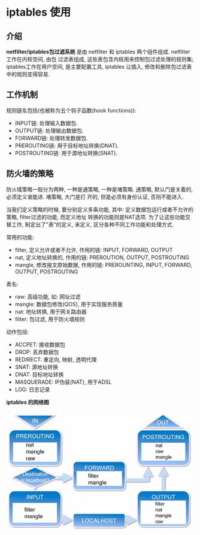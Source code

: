 # iptables 使用

## 介绍

**netfilter/iptables包过滤系统** 是由 netfilter 和 iptables 两个组件组成. netfilter工作在内核空间, 由包
过滤表组成, 这些表包含内核用来控制包过滤处理的规则集; iptables工作在用户空间, 是主要配置工具, iptables 让插入,
修改和删除包过滤表中的规则变得容易.

## 工作机制

规则链名包括(也被称为五个钩子函数(hook functions)):

- INPUT链: 处理输入数据包.
- OUTPUT链: 处理输出数据包.
- FORWARD链: 处理转发数据包.
- PREROUTING链: 用于目标地址转换(DNAT).
- POSTROUTING链: 用于源地址转换(SNAT).

## 防火墙的策略

防火墙策略一般分为两种, 一种是通策略, 一种是堵策略. 通策略, 默认门是关着的, 必须定义谁能进. 堵策略, 大门是打
开的, 但是必须有身份认证, 否则不能进入. 

当我们定义策略的时候, 要分别定义多条功能, 其中: 定义数据包运行或者不允许的策略, filter过滤的功能, 而定义地址
转换的功能则是NAT选项. 为了让这些功能交替工作, 制定出了"表"的定义, 来定义, 区分各种不同工作功能和处理方式.

常用的功能:

- filter, 定义允许或者不允许, 作用的链: INPUT, FORWARD, OUTPUT
- nat, 定义地址转换的, 作用的链: PREROUTION, OUTPUT, POSTROUTING
- mangle, 修改报文原始数据, 作用的链: PREROUNTING, INPUT, FORWARD, OUTPUT, POSTROUTING

表名:

- raw: 高级功能, 如: 网址过滤
- mangle: 数据包修改(QOS), 用于实现服务质量
- nat: 地址转换, 用于网关路由器
- filter: 包过滤, 用于防火墙规则

动作包括:

- ACCPET: 接收数据包
- DROP: 丢弃数据包
- REDIRECT: 重定向, 映射, 透明代理
- SNAT: 源地址转换
- DNAT: 目标地址转换
- MASQUERADE: IP伪装(NAT), 用于ADSL
- LOG: 日志记录


**iptables 的网络图**

![image](resource/table_exe.png)
